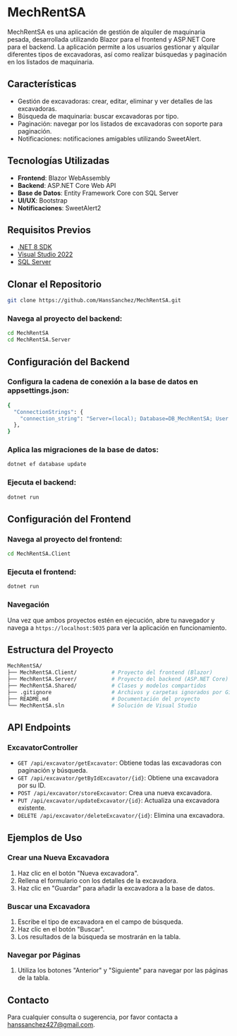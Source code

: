﻿# MechRentSA
MechRentSA es una aplicación de gestión de alquiler de maquinaria pesada, desarrollada utilizando Blazor para el frontend y ASP.NET Core para el backend. La aplicación permite a los usuarios gestionar y alquilar diferentes tipos de excavadoras, así como realizar búsquedas y paginación en los listados de maquinaria.

## Características
- Gestión de excavadoras: crear, editar, eliminar y ver detalles de las excavadoras.
- Búsqueda de maquinaria: buscar excavadoras por tipo.
- Paginación: navegar por los listados de excavadoras con soporte para paginación.
- Notificaciones: notificaciones amigables utilizando SweetAlert.

## Tecnologías Utilizadas
- **Frontend**: Blazor WebAssembly
- **Backend**: ASP.NET Core Web API
- **Base de Datos**: Entity Framework Core con SQL Server
- **UI/UX**: Bootstrap
- **Notificaciones**: SweetAlert2

## Requisitos Previos
- [.NET 8 SDK](https://dotnet.microsoft.com/download/dotnet/8.0)
- [Visual Studio 2022](https://visualstudio.microsoft.com/vs/)
- [SQL Server](https://www.microsoft.com/en-us/sql-server/sql-server-downloads)

## Clonar el Repositorio

```bash
git clone https://github.com/HansSanchez/MechRentSA.git
```

### Navega al proyecto del backend:

```bash
cd MechRentSA
cd MechRentSA.Server
```

## Configuración del Backend

### Configura la cadena de conexión a la base de datos en appsettings.json:
```bash
{
  "ConnectionStrings": {
    "connection_string": "Server=(local); Database=DB_MechRentSA; User Id=TU_USUARIO; Password=TU_CONTRASEÑA; TrustServerCertificate=True;"
  },
}
```

### Aplica las migraciones de la base de datos:

```bash
dotnet ef database update
```

### Ejecuta el backend:
```bash
dotnet run
```

## Configuración del Frontend

### Navega al proyecto del frontend:

```bash
cd MechRentSA.Client
```

### Ejecuta el frontend:
```bash
dotnet run
```


### Navegación
Una vez que ambos proyectos estén en ejecución, abre tu navegador y navega a `https://localhost:5035` para ver la aplicación en funcionamiento.

## Estructura del Proyecto
```bash
MechRentSA/
├── MechRentSA.Client/           # Proyecto del frontend (Blazor)
├── MechRentSA.Server/           # Proyecto del backend (ASP.NET Core)
├── MechRentSA.Shared/           # Clases y modelos compartidos
├── .gitignore                   # Archivos y carpetas ignorados por Git
├── README.md                    # Documentación del proyecto
└── MechRentSA.sln               # Solución de Visual Studio
```

## API Endpoints

### ExcavatorController

- `GET /api/excavator/getExcavator`: Obtiene todas las excavadoras con paginación y búsqueda.
- `GET /api/excavator/getByIdExcavator/{id}`: Obtiene una excavadora por su ID.
- `POST /api/excavator/storeExcavator`: Crea una nueva excavadora.
- `PUT /api/excavator/updateExcavator/{id}`: Actualiza una excavadora existente.
- `DELETE /api/excavator/deleteExcavator/{id}`: Elimina una excavadora.

## Ejemplos de Uso
### Crear una Nueva Excavadora

1. Haz clic en el botón "Nueva excavadora".
2. Rellena el formulario con los detalles de la excavadora.
3. Haz clic en "Guardar" para añadir la excavadora a la base de datos.

### Buscar una Excavadora

1. Escribe el tipo de excavadora en el campo de búsqueda.
2. Haz clic en el botón "Buscar".
3. Los resultados de la búsqueda se mostrarán en la tabla.

### Navegar por Páginas

1. Utiliza los botones "Anterior" y "Siguiente" para navegar por las páginas de la tabla.

## Contacto
Para cualquier consulta o sugerencia, por favor contacta a [hanssanchez427@gmail.com](mailto:hanssanchez427@gmail.com).
